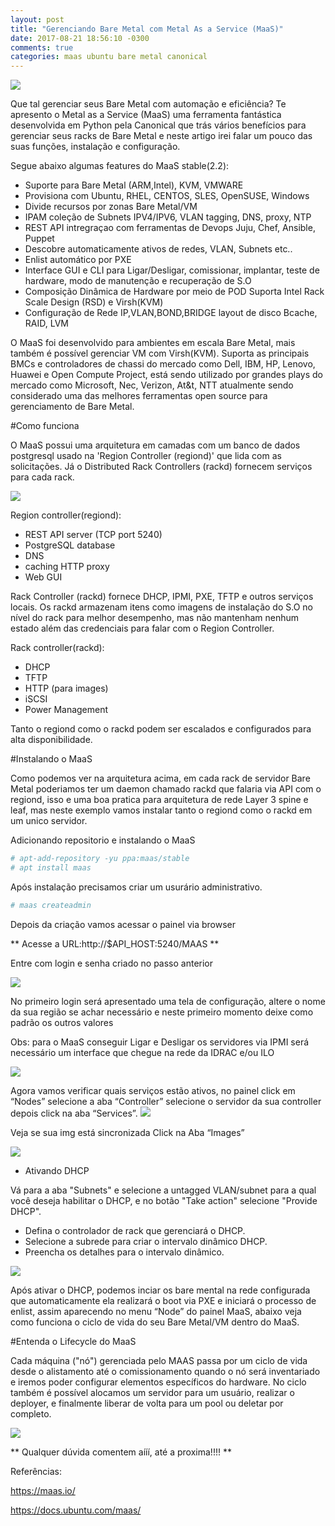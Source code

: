 ```yaml
---
layout: post
title: "Gerenciando Bare Metal com Metal As a Service (MaaS)"
date: 2017-08-21 18:56:10 -0300
comments: true
categories: maas ubuntu bare metal canonical
---
```


![](/images/maas/maaslogo.png)

Que tal gerenciar seus Bare Metal com automação e eficiência? Te apresento o Metal as a Service (MaaS) uma ferramenta fantástica desenvolvida em Python pela Canonical que trás vários benefícios para gerenciar seus racks de Bare Metal e neste artigo irei falar um pouco das suas funções, instalação e configuração.

Segue abaixo algumas features do MaaS stable(2.2):

  - Suporte para Bare Metal (ARM,Intel), KVM, VMWARE
  - Provisiona com Ubuntu, RHEL, CENTOS, SLES, OpenSUSE, Windows
  - Divide recursos por zonas Bare Metal/VM
  - IPAM coleção de Subnets IPV4/IPV6, VLAN tagging, DNS, proxy, NTP
  - REST API intregraçao com ferramentas de Devops Juju, Chef, Ansible, Puppet
  - Descobre automaticamente ativos de redes, VLAN, Subnets etc..
  - Enlist automático por PXE 
  - Interface GUI e CLI para Ligar/Desligar, comissionar, implantar, teste de hardware, modo de manutenção e recuperação de S.O
  - Composição Dinâmica de Hardware por meio de POD Suporta Intel Rack Scale Design (RSD) e Virsh(KVM)
  - Configuração de Rede IP,VLAN,BOND,BRIDGE layout de disco Bcache, RAID, LVM

  O MaaS foi desenvolvido para ambientes em escala Bare Metal,  mais também é possível gerenciar VM com Virsh(KVM). Suporta as  principais BMCs e controladores de chassi do mercado como Dell, IBM, HP, Lenovo, Huawei e Open Compute Project, está sendo utilizado por grandes plays do mercado como Microsoft, Nec, Verizon, At&t, NTT atualmente sendo considerado uma das melhores ferramentas open source para gerenciamento de Bare Metal.

#Como funciona

O MaaS possui uma arquitetura em camadas com um banco de dados postgresql usado na 'Region Controller (regiond)' que lida com as solicitações. Já o Distributed Rack Controllers (rackd) fornecem serviços para cada rack. 

![](/images/maas/archmaas.png)

Region controller(regiond):

   - REST API server (TCP port 5240) 
   - PostgreSQL database 
   - DNS 
   - caching HTTP proxy 
   - Web GUI 


Rack Controller (rackd) fornece DHCP, IPMI, PXE, TFTP e outros serviços locais. Os rackd armazenam itens  como imagens de instalação do S.O no nível do rack para melhor desempenho, mas não mantenham nenhum estado além das credenciais para falar com o Region Controller.

Rack controller(rackd):
  
   - DHCP 
   - TFTP 
   - HTTP (para images) 
   - iSCSI 
   - Power Management 

Tanto o regiond como o rackd podem ser escalados e configurados para alta disponibilidade.


#Instalando o MaaS

Como podemos ver na arquitetura acima, em cada rack de servidor Bare Metal poderiamos ter um daemon chamado rackd que falaria via API com o regiond, isso e uma boa pratica para arquitetura de rede Layer 3 spine e leaf, mas neste exemplo vamos instalar tanto o regiond como o rackd em um unico servidor.

Adicionando repositorio e instalando o MaaS

```bash
# apt-add-repository -yu ppa:maas/stable
# apt install maas
```

Após instalação precisamos criar um usurário administrativo.

```bash
# maas createadmin 
```

Depois da criação vamos acessar o painel via browser

** Acesse a URL:http://$API_HOST:5240/MAAS **

Entre com login e senha criado no passo anterior

![](/images/maas/maaslogin.png)

No primeiro login será apresentado uma tela de configuração, altere o nome da sua região se achar necessário e neste primeiro momento deixe como padrão os outros valores

Obs: para o MaaS conseguir Ligar e Desligar os servidores via IPMI será necessário um interface que chegue na rede da  IDRAC e/ou ILO

![](/images/maas/maasfist.png)

Agora vamos verificar quais serviços estão ativos, no painel click em “Nodes” selecione a aba “Controller” selecione o servidor da sua controller depois click na aba “Services”.
![](/images/maas/maasservices.png)

Veja se sua img está sincronizada Click na Aba “Images” 

![](/images/maas/maasimage.png)

- Ativando DHCP


Vá para a aba "Subnets" e selecione a untagged VLAN/subnet  para a qual você deseja habilitar o DHCP, e no botão "Take action" selecione "Provide DHCP".

  - Defina o controlador de rack que gerenciará o DHCP.
  - Selecione a subrede para criar o intervalo dinâmico DHCP.
  - Preencha os detalhes para o intervalo dinâmico.

![](/images/maas/maasnetwork.png)

Após ativar o DHCP, podemos inciar os bare mental na rede configurada que automaticamente ela realizará o boot via PXE e iniciará o processo de enlist, assim aparecendo no menu “Node” do painel MaaS, abaixo veja como funciona o ciclo de vida do seu Bare Metal/VM dentro do MaaS.

#Entenda o Lifecycle do MaaS

Cada máquina ("nó") gerenciada pelo MAAS passa por um ciclo de vida desde o alistamento até o comissionamento quando o nó será inventariado e iremos poder configurar elementos específicos do hardware. No ciclo também é possível alocamos um servidor para um usuário, realizar o deployer, e finalmente liberar de volta para um pool ou deletar por completo.

![](/images/maas/maaslifecycle.png)


** Qualquer dúvida comentem aííí, até a proxima!!!! **

Referências: 

https://maas.io/

https://docs.ubuntu.com/maas/